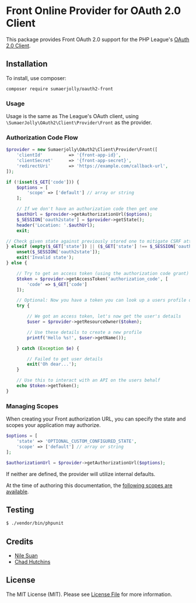 # Front Online Provider for OAuth 2.0 Client

This package provides Front OAuth 2.0 support for the PHP League's [OAuth 2.0 Client](https://github.com/thephpleague/oauth2-client).

## Installation

To install, use composer:

```
composer require sumaerjolly/oauth2-front
```

### Usage

Usage is the same as The League's OAuth client, using `\SumaerJolly\OAuth2\Client\Provider\Front` as the provider.

### Authorization Code Flow

```php
$provider = new Sumaerjolly\OAuth2\Client\Provider\Front([
    'clientId'          => '{front-app-id}',
    'clientSecret'      => '{front-app-secret}',
    'redirectUri'       => 'https://example.com/callback-url',
]);

if (!isset($_GET['code'])) {
    $options = [
        'scope' => ['default'] // array or string
    ];

    // If we don't have an authorization code then get one
    $authUrl = $provider->getAuthorizationUrl($options);
    $_SESSION['oauth2state'] = $provider->getState();
    header('Location: '.$authUrl);
    exit;

// Check given state against previously stored one to mitigate CSRF attack
} elseif (empty($_GET['state']) || ($_GET['state'] !== $_SESSION['oauth2state'])) {
    unset($_SESSION['oauth2state']);
    exit('Invalid state');
} else {

    // Try to get an access token (using the authorization code grant)
    $token = $provider->getAccessToken('authorization_code', [
        'code' => $_GET['code']
    ]);

    // Optional: Now you have a token you can look up a users profile data
    try {

        // We got an access token, let's now get the user's details
        $user = $provider->getResourceOwner($token);

        // Use these details to create a new profile
        printf('Hello %s!', $user->getName());

    } catch (Exception $e) {

        // Failed to get user details
        exit('Oh dear...');
    }

    // Use this to interact with an API on the users behalf
    echo $token->getToken();
}
```

### Managing Scopes

When creating your Front authorization URL, you can specify the state and scopes your application may authorize.

```php
$options = [
    'state' => 'OPTIONAL_CUSTOM_CONFIGURED_STATE',
    'scope' => ['default'] // array or string
];

$authorizationUrl = $provider->getAuthorizationUrl($options);
```

If neither are defined, the provider will utilize internal defaults.

At the time of authoring this documentation, the [following scopes are available]().

## Testing

```bash
$ ./vendor/bin/phpunit
```

## Credits

- [Nile Suan](https://github.com/nilesuan)
- [Chad Hutchins](https://github.com/chadhutchins)

## License

The MIT License (MIT). Please see [License File](https://github.com/multidimension-al/oauth2-shopify/blob/master/LICENSE) for more information.
